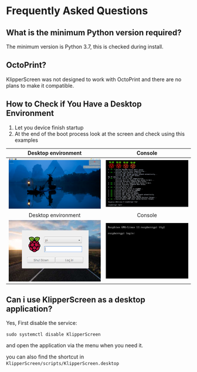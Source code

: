 # Frequently Asked Questions

## What is the minimum Python version required?

The minimum version is Python 3.7, this is checked during install.

##  OctoPrint?

KlipperScreen was not designed to work with OctoPrint and there are no plans to make it compatible.

## How to Check if You Have a Desktop Environment
1. Let you device finish startup
2. At the end of the boot process look at the screen and check using this examples


|            Desktop environment             |                   Console                    |
|:------------------------------------------:|:--------------------------------------------:|
|   ![de](img/troubleshooting/desktop.png)   |     ![boot](img/troubleshooting/boot.png)    |
|            Desktop environment             |                   Console                    |
|   ![delog](img/troubleshooting/delog.png)  |   ![clilog](img/troubleshooting/clilog.png)  |

## Can i use KlipperScreen as a desktop application?

Yes, First disable the service:

```shell
sudo systemctl disable KlipperScreen
```

and open the application via the menu when you need it.


you can also find the shortcut in `KlipperScreen/scripts/KlipperScreen.desktop`
